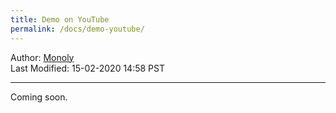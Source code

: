 ```yaml
---
title: Demo on YouTube
permalink: /docs/demo-youtube/
---
```

Author: <a href="mailto:admin@monoly.com">Monoly</a>
<br>
Last Modified: 15-02-2020 14:58 PST
<br>

----

Coming soon.